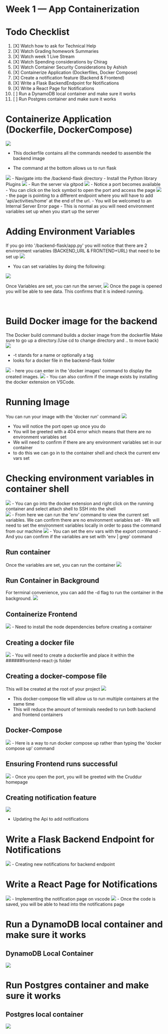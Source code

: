 # Week 1 — App Containerization

# Todo Checklist 

1. [X] Watch how to ask for Technical Help 
2. [X] Watch Grading homework Summaries 
3. [X] Watch week 1 Live Stream
4. [X] Watch Spending considerations by Chirag
5. [X] Watch Container Security Considerations by Ashish 
6. [X] Containerize Application (Dockerfiles, Docker Compose)
7. [X] Create a notification feature (Backend & Frontend)
8. [X] Write a Flask BackendEndpoint for Notifications 
9. [X] Write a React Page for Notifications 
10. [ ] Run a DynamoDB local container and make sure it works
11. [ ] Run Postgres container and make sure it works



# Containerize Application (Dockerfile, DockerCompose) 


<img src= ./images/ContainerizeBackend.png>

- This dockerfile contains all the commands needed to assemble the backend image 


- The command at the bottom allows us to run flask 


<img src= ./images/PythonLibInst.png>
- Navigate into the /backend-flask directory 
- Install the Python library Plugins 


<img src= ./images/AppRun.png>
- Run the server via gitpod 


<img src= ./images/Port4567.png>
- Notice a port becomes available 
- You can click on the lock symbol to open the port and access the page



<img src= ./images/InternalError.png>
- the page is pointing to a different endpoint where you will have to add 'api/activities/home' at the end of the url.
- You will be welcomed to an Internal Server Error page 
- This is normal as you will need environment variables set up when you start up the server 





# Adding Environment Variables 
If you go into '/backend-flask/app.py' you will notice that there are 2 environment variables (BACKEND_URL & FRONTEND+URL) that need to be set up
<img src= ./images/EmptyVar.png>

- You can set variables by doing the following:
<img src= ./images/SetVar.png>


Once Variables are set, you can run the server, 
<img src= ./images/JSONData.png>
Once the page is opened you will be able to see data. This confirms that it is indeed running. 

<br />

# Build Docker image for the backend
The Docker build command builds a docker image from the dockerfile 
Make sure to go up a directory.(Use cd to change directory and .. to move back)
<img src= ./images/DockerBuild.png>
- -t stands for a name or optionally a tag 
- looks for a docker file in the backend-flask folder 


<img src= ./images/DockerImages.png>
- here you can enter in the 'docker images' command to display the created images. 


<img src= ./images/DockerExt.png>
- You can also confirm if the image exists by installing the docker extension on VSCode.


<br />

# Running Image 
You can run your image with the 'docker run' command
<img src= ./images/ImageRun.png>
- You will notice the port open up once you do 
- You will be greeted with a 404 error which means that there are no environment variables set
- We will need to confirm if there are any environment variables set in our container 
- to do this we can go in to the container shell and check the current env vars set 

# Checking environment variables in container shell 
<img src=./images/AttachShell.png>
- You can go into the docker extension and right click on the running container and select attach shell to SSH into the shell

<br />

<img src= ./images/ContainerShell.png>
- From here we can run the 'env' command to view the current set variables. We can confirm there are no environment variables set
- We will need to set the environment variables locally in order to pass the command from our machine 


<img src= ./images/ResetEnv.png>
- You can set the env vars with the export command 
- And you can confirm if the variables are set with 'env | grep' command 


## Run container 
Once the variables are set, you can run the container 
<img src= ./images/RunContainer.png>


## Run Container in Background 
For terminal convenience, you can add the -d flag to run the container in the background.
<img src= ./images/RCB.png>




## Containerize Frontend 
<img src= ./images/NpmInst.png>
 - Need to install the node dependencies before creating a container 


## Creating a docker file 
<img src= ./images/DFFE.png>
- You will need to create a dockerfile and place it within the ######frontend-react-js folder 

## Creating a docker-compose file 
This will be created at the root of your project 
<img src= ./images/DockerCompose.png>
- This docker-compose file will allow us to run multiple containers at the same time 
- This will reduce the amount of terminals needed to run both backend and frontend containers 


## Docker-Compose
<img src= ./images/DC-up.png>
- Here is a way to run docker compose up rather than typing the 'docker compose up' command 


<br />

## Ensuring Frontend runs successful
<img src= ./images/Frontend.png>
- Once you open the port, you will be greeted with the Cruddur homepage 


## Creating notification feature 

<img src= ./images/ApiNoti.png>

- Updating the Api to add notifications 


# Write a Flask Backend Endpoint for Notifications 
<img src= ./images/BackendApi.png>
- Creating new notifications for backend endpoint

# Write a React Page for Notifications
<img src= ./images/FrontendNotification.png>
- Implementing the notification page on vscode 


<img src= ./images/Notificationpage.png>
- Once the code is saved, you will be able to head into the notifications page


# Run a DynamoDB local container and make sure it works

## DynamoDB Local Container
<img src= ./images/DynamoLocalCon.png>




# Run Postgres container and make sure it works


## Postgres local container
<img src= ./images/PostgresLocalCon.png>












